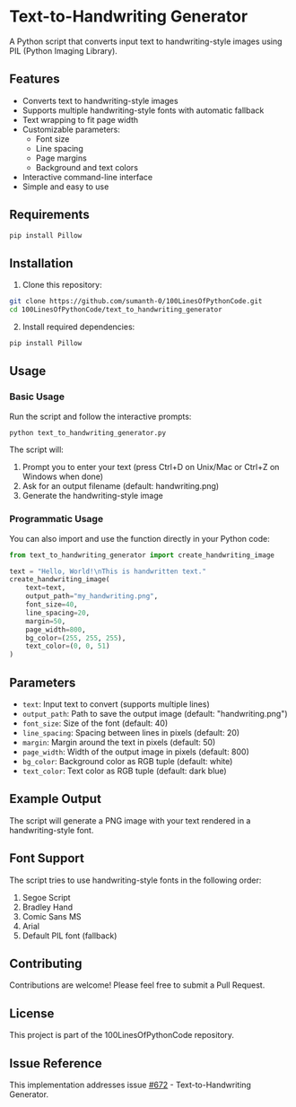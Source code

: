 # Text-to-Handwriting Generator

A Python script that converts input text to handwriting-style images using PIL (Python Imaging Library).

## Features

- Converts text to handwriting-style images
- Supports multiple handwriting-style fonts with automatic fallback
- Text wrapping to fit page width
- Customizable parameters:
  - Font size
  - Line spacing
  - Page margins
  - Background and text colors
- Interactive command-line interface
- Simple and easy to use

## Requirements

```bash
pip install Pillow
```

## Installation

1. Clone this repository:
```bash
git clone https://github.com/sumanth-0/100LinesOfPythonCode.git
cd 100LinesOfPythonCode/text_to_handwriting_generator
```

2. Install required dependencies:
```bash
pip install Pillow
```

## Usage

### Basic Usage

Run the script and follow the interactive prompts:

```bash
python text_to_handwriting_generator.py
```

The script will:
1. Prompt you to enter your text (press Ctrl+D on Unix/Mac or Ctrl+Z on Windows when done)
2. Ask for an output filename (default: handwriting.png)
3. Generate the handwriting-style image

### Programmatic Usage

You can also import and use the function directly in your Python code:

```python
from text_to_handwriting_generator import create_handwriting_image

text = "Hello, World!\nThis is handwritten text."
create_handwriting_image(
    text=text,
    output_path="my_handwriting.png",
    font_size=40,
    line_spacing=20,
    margin=50,
    page_width=800,
    bg_color=(255, 255, 255),
    text_color=(0, 0, 51)
)
```

## Parameters

- `text`: Input text to convert (supports multiple lines)
- `output_path`: Path to save the output image (default: "handwriting.png")
- `font_size`: Size of the font (default: 40)
- `line_spacing`: Spacing between lines in pixels (default: 20)
- `margin`: Margin around the text in pixels (default: 50)
- `page_width`: Width of the output image in pixels (default: 800)
- `bg_color`: Background color as RGB tuple (default: white)
- `text_color`: Text color as RGB tuple (default: dark blue)

## Example Output

The script will generate a PNG image with your text rendered in a handwriting-style font.

## Font Support

The script tries to use handwriting-style fonts in the following order:
1. Segoe Script
2. Bradley Hand
3. Comic Sans MS
4. Arial
5. Default PIL font (fallback)

## Contributing

Contributions are welcome! Please feel free to submit a Pull Request.

## License

This project is part of the 100LinesOfPythonCode repository.

## Issue Reference

This implementation addresses issue [#672](https://github.com/sumanth-0/100LinesOfPythonCode/issues/672) - Text-to-Handwriting Generator.
